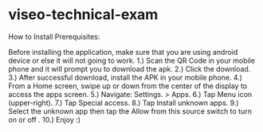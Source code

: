 # viseo-technical-exam
How to Install
Prerequisites:

Before installing the application, make sure that you are using android device or else it will not going to work.
1.) Scan the QR Code in your mobile phone and it will prompt you to download the apk.
2.) Click the download.
3.) After successful download, install the APK in your mobile phone.
4.) From a Home screen, swipe up or down from the center of the display to access the apps screen.
5.) Navigate: Settings. > Apps.
6.) Tap Menu icon (upper-right).
7.) Tap Special access.
8.) Tap Install unknown apps.
9.) Select the unknown app then tap the Allow from this source switch to turn on or off .
10.) Enjoy :)
